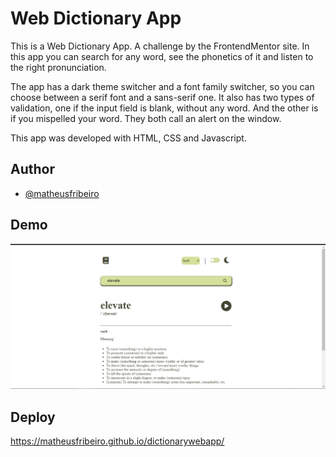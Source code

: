 
# Web Dictionary App

This is a Web Dictionary App. A challenge by the FrontendMentor site. In this app you can search for any word, see the phonetics of it and listen to the right pronunciation. 

The app has a dark theme switcher and a font family switcher, so you can choose between a serif font and a sans-serif one. It also has two types of validation, one if the input field is blank, without any word. And the other is if you mispelled your word. They both call an alert on the window.

This app was developed with HTML, CSS and Javascript.

## Author

- [@matheusfribeiro](https://github.com/matheusfribeiro)


## Demo

![Demo](./images/webdictionaryapp.png)


## Deploy

https://matheusfribeiro.github.io/dictionarywebapp/


